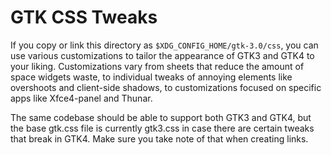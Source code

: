 # GTK CSS Tweaks

If you copy or link this directory as `$XDG_CONFIG_HOME/gtk-3.0/css`, you can use various customizations to tailor the appearance of GTK3 and GTK4 to your liking. Customizations vary from sheets that reduce the amount of space widgets waste, to individual tweaks of annoying elements like overshoots and client-side shadows, to customizations focused on specific apps like Xfce4-panel and Thunar.

The same codebase should be able to support both GTK3 and GTK4, but the base gtk.css file is currently gtk3.css in case there are certain tweaks that break in GTK4. Make sure you take note of that when creating links.
